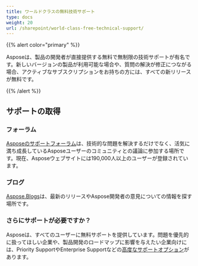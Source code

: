 ```yaml
---
title: ワールドクラスの無料技術サポート
type: docs
weight: 20
url: /sharepoint/world-class-free-technical-support/
---
```


{{% alert color="primary" %}} 

Asposeは、製品の開発者が直接提供する無料で無制限の技術サポートが有名です。新しいバージョンの製品が利用可能な場合や、質問の解決が修正につながる場合、アクティブなサブスクリプションをお持ちの方には、すべての新リリースが無料です。

{{% /alert %}} 
## **サポートの取得**
### **フォーラム**
[Asposeのサポートフォーラム](https://forum.aspose.com/)は、技術的な問題を解決するだけでなく、活気に満ち成長しているAsposeユーザーのコミュニティとの議論に参加する場所です。現在、Asposeウェブサイトには190,000人以上のユーザーが登録されています。
### **ブログ**
[Aspose.Blogs](https://blog.aspose.com/)は、最新のリリースやAspose開発者の意見についての情報を探す場所です。
### **さらにサポートが必要ですか？**
Asposeは、すべてのユーザーに無料サポートを提供しています。問題を優先的に扱ってほしい企業や、製品開発のロードマップに影響を与えたい企業向けには、Priority SupportやEnterprise Supportなどの[高度なサポートオプション](https://helpdesk.aspose.com/kb/faq/2-Developer-Business-Support-Key-Benefits-Conditions)があります。